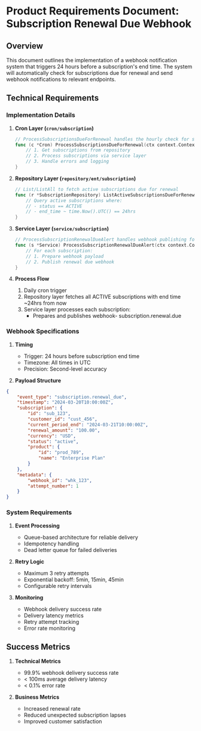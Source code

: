 # Product Requirements Document: Subscription Renewal Due Webhook

## Overview

This document outlines the implementation of a webhook notification system that triggers 24 hours before a subscription's end time. The system will automatically check for subscriptions due for renewal and send webhook notifications to relevant endpoints.

## Technical Requirements

### Implementation Details

1. **Cron Layer (`cron/subscription`)**
   ```go
   // ProcessSubscriptionsDueForRenewal handles the hourly check for subscriptions due for renewal
   func (c *Cron) ProcessSubscriptionsDueForRenewal(ctx context.Context) error {
       // 1. Get subscriptions from repository
       // 2. Process subscriptions via service layer
       // 3. Handle errors and logging
   }
   ```

2. **Repository Layer (`repository/ent/subscription`)**
   ```go
   // List/ListAll to fetch active subscriptions due for renewal
   func (r *SubscriptionRepository) ListActiveSubscriptionsDueForRenewal(ctx context.Context) ([]*ent.Subscription, error) {
       // Query active subscriptions where:
       // - status == ACTIVE
       // - end_time ~ time.Now().UTC() == 24hrs
   }
   ```

3. **Service Layer (`service/subscription`)**
   ```go
   // ProcessSubscriptionRenewalDueAlert handles webhook publishing for due renewals
   func (s *Service) ProcessSubscriptionRenewalDueAlert(ctx context.Context, subscriptions []*ent.Subscription) error {
       // For each subscription:
       // 1. Prepare webhook payload
       // 2. Publish renewal due webhook
   }
   ```

4. **Process Flow**
   1. Daily cron trigger
   2. Repository layer fetches all ACTIVE subscriptions with end time ~24hrs from now
   3. Service layer processes each subscription:
      - Prepares and publishes webhook- subscription.renewal.due

### Webhook Specifications

1. **Timing**
   - Trigger: 24 hours before subscription end time
   - Timezone: All times in UTC
   - Precision: Second-level accuracy

2. **Payload Structure**
```json
{
    "event_type": "subscription.renewal_due",
    "timestamp": "2024-03-20T10:00:00Z",
    "subscription": {
        "id": "sub_123",
        "customer_id": "cust_456",
        "current_period_end": "2024-03-21T10:00:00Z",
        "renewal_amount": "100.00",
        "currency": "USD",
        "status": "active",
        "product": {
            "id": "prod_789",
            "name": "Enterprise Plan"
        }
    },
    "metadata": {
        "webhook_id": "whk_123",
        "attempt_number": 1
    }
}
```

### System Requirements

1. **Event Processing**
   - Queue-based architecture for reliable delivery
   - Idempotency handling
   - Dead letter queue for failed deliveries

2. **Retry Logic**
   - Maximum 3 retry attempts
   - Exponential backoff: 5min, 15min, 45min
   - Configurable retry intervals

3. **Monitoring**
   - Webhook delivery success rate
   - Delivery latency metrics
   - Retry attempt tracking
   - Error rate monitoring

## Success Metrics

1. **Technical Metrics**
   - 99.9% webhook delivery success rate
   - < 100ms average delivery latency
   - < 0.1% error rate

2. **Business Metrics**
   - Increased renewal rate
   - Reduced unexpected subscription lapses
   - Improved customer satisfaction